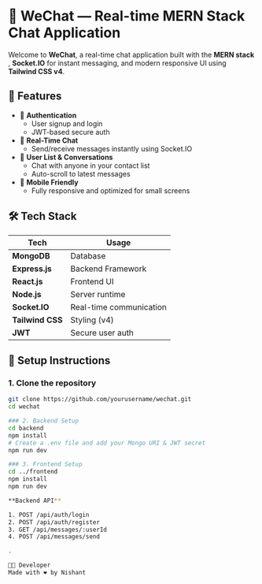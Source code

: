 # 💬 WeChat — Real-time MERN Stack Chat Application

Welcome to **WeChat**, a real-time chat application built with the **MERN stack** , **Socket.IO** for instant messaging, and modern responsive UI using **Tailwind CSS v4**.

## 🚀 Features

- 🔐 **Authentication**
  - User signup and login
  - JWT-based secure auth
- 💬 **Real-Time Chat**
  - Send/receive messages instantly using Socket.IO
- 👥 **User List & Conversations**
  - Chat with anyone in your contact list
  - Auto-scroll to latest messages
- 📱 **Mobile Friendly**
  - Fully responsive and optimized for small screens

## 🛠️ Tech Stack

| Tech             | Usage                       |
|------------------|-----------------------------|
| **MongoDB**      | Database                    |
| **Express.js**   | Backend Framework           |
| **React.js**     | Frontend UI                 |
| **Node.js**      | Server runtime              |
| **Socket.IO**    | Real-time communication     |     // Currently working on this otherwise working fine
| **Tailwind CSS** | Styling (v4)                |
| **JWT**          | Secure user auth            |

## 🔧 Setup Instructions

### 1. Clone the repository

```bash
git clone https://github.com/yourusername/wechat.git
cd wechat

### 2. Backend Setup
cd backend
npm install
# Create a .env file and add your Mongo URI & JWT secret
npm run dev

### 3. Frontend Setup
cd ../frontend
npm install
npm run dev

**Backend API**

1. POST /api/auth/login
2. POST /api/auth/register
3. GET /api/messages/:userId
4. POST /api/messages/send

.

👨‍💻 Developer
Made with ❤️ by Nishant





